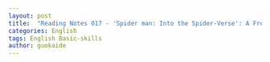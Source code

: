 ```yaml
---
layout: post
title:  "Reading Notes 017 - 'Spider man: Into the Spider-Verse': A Fresh Take on a Venerable Hero'"
categories: English
tags: English Basic-skills
author: guokaide
---
```






